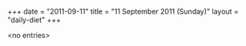 +++
date = "2011-09-11"
title = "11 September 2011 (Sunday)"
layout = "daily-diet"
+++

<p>&lt;no entries&gt;</p>